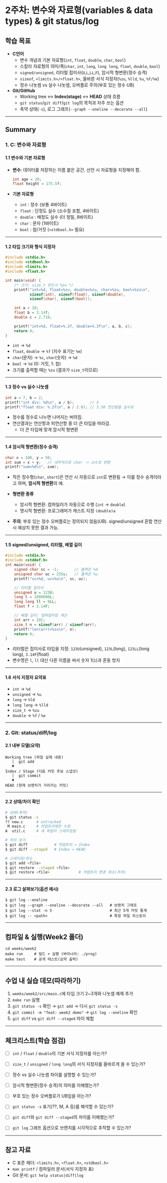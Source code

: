 # **2주차: 변수와 자료형(variables & data types) & git status/log**

## **학습 목표**

- **C언어**
  - 변수 개념과 기본 자료형(`int`, `float`, `double`, `char`, `bool`)
  - 스칼라 자료형의 의미/폭(`char`, `int`, `long`, `long long`, `float`, `double`, `bool`)
  - `signed/unsigned`, 리터럴 접미사(`U`,`L`,`LL`,`F`), 암시적 형변환(정수 승격)
  - `sizeof`, `<limits.h>/<float.h>`, 올바른 서식 지정자(`%zu`, `%lld`, `%u`, `%f/%e`)
  - 정수 나눗셈 vs 실수 나눗셈, 오버플로 주의(부호 있는 정수 UB)
- **Git/GitHub**
  - Working tree ↔ **Index(stage)** ↔ **HEAD** 상태 흐름
  - `git status`/`git diff`/`git log`의 목적과 자주 쓰는 옵션
  - 축약 상태(`-s`), 로그 그래프(`--graph --oneline --decorate --all`)


---

## **Summary**
### 1. C: 변수와 자료형
#### 1.1 변수와 기본 자료형

- **변수**: 데이터를 저장하는 이름 붙은 공간. 선언 시 자료형을 지정해야 함.
  ```c
  int age = 20;
  float height = 175.5f;
  ```

- **기본 자료형**
  - `int` : 정수 (보통 4바이트)
  - `float` : 단정도 실수 (소수점 포함, 4바이트)
  - `double` : 배정도 실수 (더 정밀, 8바이트)
  - `char` : 문자 (1바이트)
  - `bool` : 참/거짓 (`<stdbool.h>` 필요)

---

#### 1.2 타입 크기와 형식 지정자

```c
#include <stdio.h>
#include <stdbool.h>
#include <limits.h>
#include <float.h>

int main(void) {
    /* 크기: size_t 반드시 %zu */
    printf("int=%d, float=%zu, double=%zu, char=%zu, bool=%zu\n",
           sizeof(int), sizeof(float), sizeof(double),
           sizeof(char), sizeof(bool));

    int a = 10;
    float b = 3.14f;
    double c = 2.718;

    printf("int=%d, float=%.2f, double=%.3f\n", a, b, c);
    return 0;
}
```

- `int` &rarr; `%d`  
- `float`, `double` &rarr; `%f` (지수 표기는 `%e`)  
- `char`(문자) &rarr; `%c`, `char`(숫자) &rarr; `%d`  
- `bool` &rarr; `%d` (0: 거짓, 1: 참)  
- 크기를 출력할 때는 `%zu` (결과가 `size_t`이므로)

---

#### 1.3 정수 vs 실수 나눗셈

```c
int a = 7, b = 2;
printf("int div: %d\n", a / b);       // 3
printf("float div: %.2f\n", a / 2.0); // 3.50 연산항을 실수로
```

- 정수를 정수로 나누면 나머지는 버려짐.  
- 연산결과는 연산항과 피연산항 중 더 큰 타입을 따라감.
  - 더 큰 타입에 맞게 암시적 형변환
---

#### 1.4 암시적 형변환(정수 승격)

```c
char x = 100, y = 50;
int sum = x + y;   // 내부적으로 char -> int로 변환
printf("sum=%d\n", sum);
```

- 작은 정수형(`char`, `short`)은 연산 시 자동으로 `int`로 변환됨 &rarr; 이를 정수 승격이라고 하며, **암시적 형변환**의 예.  
- **형변환 종류**
  - 암시적 형변환: 컴파일러가 자동으로 수행 (`int` &rarr; `double`)  
  - 명시적 형변환: 프로그래머가 캐스트 지정 `(double)a`  

- **주의**: 부호 있는 정수 오버플로는 정의되지 않음(UB). signed/unsigned 혼합 연산 시 예상치 못한 결과 가능.

---

#### 1.5 signed/unsigned, 리터럴, 배열 길이

```c
#include <stdio.h>
#include <stddef.h>
int main(void) {
    signed char sc = -1;       // 출력은 %d
    unsigned char uc = 255u;   // 출력은 %u
    printf("sc=%d, uc=%u\n", sc, uc);

    // 리터럴 접미사
    unsigned u = 123U;
    long l = 1000000L;
    long long ll = 9LL;
    float f = 3.14F;

    // 배열 길이: 컴파일타임 계산 
    int arr = {0};
    size_t n = sizeof(arr) / sizeof(arr);
    printf("len(arr)=%zu\n", n);
    return 0;
}
```

- 리터럴은 접미사로 타입을 지정: `123U`(unsigned), `123L`(long), `123LL`(long long), `3.14F`(float)
- 변수명은 `l`, `ll` 대신 다른 이름을 써서 숫자 1(`1`)과 혼동 방지


---

#### 1.6 서식 지정자 요약표

- `int` &rarr; `%d`
- `unsigned` &rarr; `%u`
- `long` &rarr; `%ld`
- `long long` &rarr; `%lld`
- `size_t` &rarr; `%zu`
- `double` &rarr; `%f` / `%e`


---

### **2. Git: status/diff/log**
#### 2.1 내부 모델(요약)

```
Working tree (파일 실제 내용)
   │  git add
   ▼
Index / Stage (다음 커밋 후보 스냅샷)
   │  git commit
   ▼
HEAD (현재 브랜치가 가리키는 커밋)
```

---

#### 2.2 상태/차이 확인

```bash
# 상태(축약)
$ git status -s
?? new.c      # untracked
 M main.c     # 작업트리에만 수정
A  util.c     # 새 파일이 스테이징됨

# 차이 보기
$ git diff            # 작업트리 ↔ Index
$ git diff --staged   # Index ↔ HEAD

# 스테이징/취소
$ git add <file>
$ git restore --staged <file>
$ git restore <file>             # 작업트리 변경 취소(주의)

```

---

#### 2.3 로그 살펴보기(옵션 예시)

```
$ git log --oneline
$ git log --graph --oneline --decorate --all   # 브랜치 그래프
$ git log --stat -n 5                          # 최근 5개 커밋 통계
$ git log -- <path>                            # 특정 파일 히스토리

```

---

## **컴파일 & 실행(Week2 폴더)**

```
cd weeks/week2
make run     # 빌드 + 실행 (바이너리: ./prog)
make test    # 공개 테스트(요약 출력)
```


---

## **수업 내 실습 데모(따라하기)**

1. `weeks/week2/src/main.c`에 타입 크기 2~3개와 나눗셈 예제 추가
2. `make run` 실행
3. `git status -s` 확인 → `git add` → 다시 `git status -s`
4. `git commit -m "feat: week2 demo"` → `git log --oneline` 확인
5. `git diff` vs `git diff --staged` 차이 체험


---

## **체크리스트(학습 점검)**

- [ ] `int` / `float` / `double`의 기본 서식 지정자를 아는가?  
- [ ] `size_t` / `unsigned` / `long long`의 서식 지정자를 올바르게 쓸 수 있는가?  
- [ ] 정수 vs 실수 나눗셈 차이를 설명할 수 있는가?  
- [ ] 암시적 형변환(정수 승격)의 의미를 이해했는가?  
- [ ] 부호 있는 정수 오버플로가 UB임을 아는가?  
- [ ] `git status -s` 표기(??, M, A 등)를 해석할 수 있는가?  
- [ ] `git diff`와 `git diff --staged`의 차이를 이해했는가?  
- [ ] `git log` 그래프 옵션으로 브랜치를 시각적으로 추적할 수 있는가?  


---

## **참고 자료**

- C 표준 헤더: `<limits.h>`, `<float.h>`, `<stdbool.h>`
- `man printf` / 컴파일러 문서(서식 지정자 표)
- Git 문서: `git help status|diff|log`
```